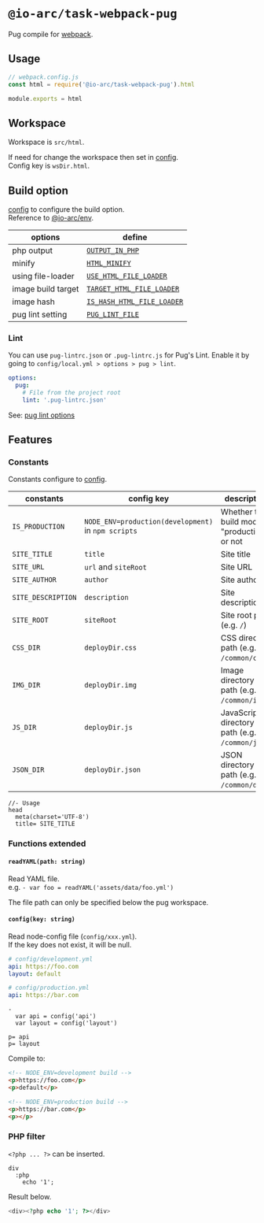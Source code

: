 # `@io-arc/task-webpack-pug`

Pug compile for [webpack](https://webpack.js.org/).

## Usage

```typescript
// webpack.config.js
const html = require('@io-arc/task-webpack-pug').html

module.exports = html
```

## Workspace

Workspace is `src/html`.

If need for change the workspace then set in [config](https://www.npmjs.com/package/node-config).  
Config key is `wsDir.html`.

## Build option

[config](https://www.npmjs.com/package/node-config) to configure the build option.  
Reference to [@io-arc/env](https://github.com/io-arc/io-arc/tree/master/packages/env).

| options            | define                                                                                                            |
| ------------------ | ----------------------------------------------------------------------------------------------------------------- |
| php output         | [`OUTPUT_IN_PHP`](https://github.com/io-arc/io-arc/tree/master/packages/env#output_in_php)                        |
| minify             | [`HTML_MINIFY`](https://github.com/io-arc/io-arc/tree/master/packages/env#html_minify)                            |
| using file-loader  | [`USE_HTML_FILE_LOADER`](https://github.com/io-arc/io-arc/tree/master/packages/env#use_html_file_loader)          |
| image build target | [`TARGET_HTML_FILE_LOADER`](https://github.com/io-arc/io-arc/tree/master/packages/env#target_html_file_loader)    |
| image hash         | [`IS_HASH_HTML_FILE_LOADER`](https://github.com/io-arc/io-arc/tree/master/packages/env#uis_hash_html_file_loader) |
| pug lint setting   | [`PUG_LINT_FILE`](https://github.com/io-arc/io-arc/tree/master/packages/env#pug_lint_file)                        |

### Lint

You can use `pug-lintrc.json` or `.pug-lintrc.js` for Pug's Lint.
Enable it by going to `config/local.yml > options > pug > lint`.

```yaml
options:
  pug:
    # File from the project root
    lint: '.pug-lintrc.json'
```

See: [pug lint options](https://github.com/pugjs/pug-lint#configuration-file)

## Features

### Constants

Constants configure to [config](https://www.npmjs.com/package/node-config).

| constants          | config key                                          | description                                   | @io-arc/env                                                                                        |
| ------------------ | --------------------------------------------------- | --------------------------------------------- | -------------------------------------------------------------------------------------------------- |
| `IS_PRODUCTION`    | `NODE_ENV=production(development)` in `npm scripts` | Whether the build mode is "production" or not |                                                                                                    |
| `SITE_TITLE`       | `title`                                             | Site title                                    | [`SITE_TITLE`](https://github.com/io-arc/io-arc/tree/master/packages/env#site_title)               |
| `SITE_URL`         | `url` and `siteRoot`                                | Site URL                                      | [`SITE_URL`](https://github.com/io-arc/io-arc/tree/master/packages/env#site_url)                   |
| `SITE_AUTHOR`      | `author`                                            | Site author                                   | [`SITE_AUTHOR`](https://github.com/io-arc/io-arc/tree/master/packages/env#site_author)             |
| `SITE_DESCRIPTION` | `description`                                       | Site description                              | [`SITE_DESCRIPTION`](https://github.com/io-arc/io-arc/tree/master/packages/env#site_description)   |
| `SITE_ROOT`        | `siteRoot`                                          | Site root path (e.g. `/`)                     | [`SITE_ROOT`](https://github.com/io-arc/io-arc/tree/master/packages/env#site_root)                 |
| `CSS_DIR`          | `deployDir.css`                                     | CSS directory path (e.g. `/common/css`)       | [`OUTPUT_CSS_ARRAY`](https://github.com/io-arc/io-arc/tree/master/packages/env#output_css_array)   |
| `IMG_DIR`          | `deployDir.img`                                     | Image directory path (e.g. `/common/img`)     | [`OUTPUT_IMG_ARRAY`](https://github.com/io-arc/io-arc/tree/master/packages/env#output_img_array)   |
| `JS_DIR`           | `deployDir.js`                                      | JavaScript directory path (e.g. `/common/js`) | [`OUTPUT_JS_ARRAY`](https://github.com/io-arc/io-arc/tree/master/packages/env#output_js_array)     |
| `JSON_DIR`         | `deployDir.json`                                    | JSON directory path (e.g. `/common/data`)     | [`OUTPUT_JSON_ARRAY`](https://github.com/io-arc/io-arc/tree/master/packages/env#output_json_array) |

```pug
//- Usage
head
  meta(charset='UTF-8')
  title= SITE_TITLE
```

### Functions extended

#### `readYAML(path: string)`

Read YAML file.  
e.g. `- var foo = readYAML('assets/data/foo.yml')`

The file path can only be specified below the pug workspace.

#### `config(key: string)`

Read node-config file (`config/xxx.yml`).  
If the key does not exist, it will be null.

```yaml
# config/development.yml
api: https://foo.com
layout: default

# config/production.yml
api: https://bar.com
```

```pug
-
  var api = config('api')
  var layout = config('layout')

p= api
p= layout
```

Compile to:

```html
<!-- NODE_ENV=development build -->
<p>https://foo.com</p>
<p>default</p>

<!-- NODE_ENV=production build -->
<p>https://bar.com</p>
<p></p>
```

### PHP filter

`<?php ... ?>` can be inserted.

```pug
div
  :php
    echo '1';
```

Result below.

```php
<div><?php echo '1'; ?></div>
```
